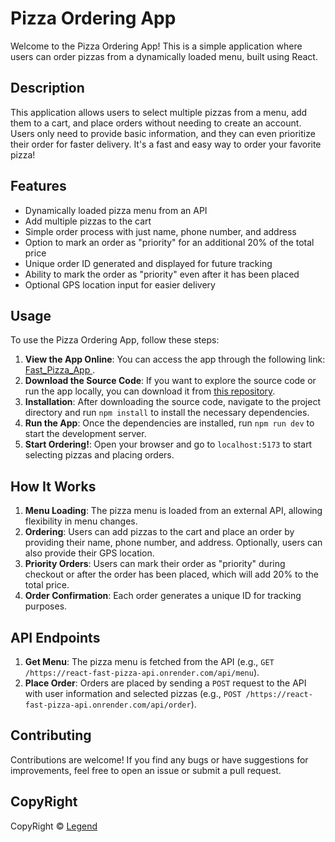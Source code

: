 # Pizza Ordering App

Welcome to the Pizza Ordering App! This is a simple application where users can order pizzas from a dynamically loaded menu, built using React.

## Description

This application allows users to select multiple pizzas from a menu, add them to a cart, and place orders without needing to create an account. Users only need to provide basic information, and they can even prioritize their order for faster delivery. It's a fast and easy way to order your favorite pizza!

## Features

- Dynamically loaded pizza menu from an API
- Add multiple pizzas to the cart
- Simple order process with just name, phone number, and address
- Option to mark an order as "priority" for an additional 20% of the total price
- Unique order ID generated and displayed for future tracking
- Ability to mark the order as "priority" even after it has been placed
- Optional GPS location input for easier delivery

## Usage

To use the Pizza Ordering App, follow these steps:

1. **View the App Online**: You can access the app through the following link: [Fast_Pizza_App
   ](https://your-pizza-app-url.com).
2. **Download the Source Code**: If you want to explore the source code or run the app locally, you can download it from [this repository](https://github.com/legend4tech/Fast_Pizza_App).
3. **Installation**: After downloading the source code, navigate to the project directory and run `npm install` to install the necessary dependencies.
4. **Run the App**: Once the dependencies are installed, run `npm run dev` to start the development server.
5. **Start Ordering!**: Open your browser and go to `localhost:5173` to start selecting pizzas and placing orders.

## How It Works

1. **Menu Loading**: The pizza menu is loaded from an external API, allowing flexibility in menu changes.
2. **Ordering**: Users can add pizzas to the cart and place an order by providing their name, phone number, and address. Optionally, users can also provide their GPS location.
3. **Priority Orders**: Users can mark their order as "priority" during checkout or after the order has been placed, which will add 20% to the total price.
4. **Order Confirmation**: Each order generates a unique ID for tracking purposes.

## API Endpoints

1. **Get Menu**: The pizza menu is fetched from the API (e.g., `GET /https://react-fast-pizza-api.onrender.com/api/menu`).
2. **Place Order**: Orders are placed by sending a `POST` request to the API with user information and selected pizzas (e.g., `POST /https://react-fast-pizza-api.onrender.com/api/order`).

## Contributing

Contributions are welcome! If you find any bugs or have suggestions for improvements, feel free to open an issue or submit a pull request.

## CopyRight

CopyRight &copy; [Legend](https://github.com/legend4tech)
